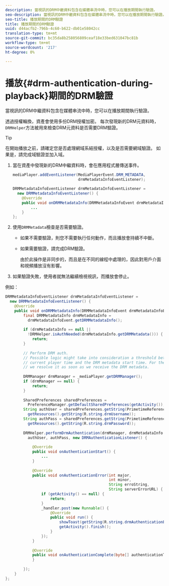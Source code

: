 ```yaml
---
description: 當視訊的DRM中繼資料包含在媒體串流中時，您可以在播放期間執行驗證。
seo-description: 當視訊的DRM中繼資料包含在媒體串流中時，您可以在播放期間執行驗證。
seo-title: 播放期間的DRM驗證
title: 播放期間的DRM驗證
uuid: d44acfb2-796b-4c60-b622-db01e58042cc
translation-type: tm+mt
source-git-commit: bc35da8b258056809ceaf18e33bed631047bc81b
workflow-type: tm+mt
source-wordcount: '217'
ht-degree: 0%

---
```



# 播放{#drm-authentication-during-playback}期間的DRM驗證

當視訊的DRM中繼資料包含在媒體串流中時，您可以在播放期間執行驗證。

透過授權輪換，資產會使用多份DRM授權加密。 每次發現新的DRM元資料時，`DRMHelper`方法被用來檢查DRM元資料是否需要DRM驗證。

>[!TIP]
>
>在開始播放之前，請確定您是否處理網域系結授權，以及是否需要網域驗證。 如果是，請完成域驗證並加入域。

1. 當在資產中發現新的DRM中繼資料時，會在應用程式層傳送事件。

   ```java
   mediaPlayer.addEventListener(MediaPlayerEvent.DRM_METADATA,  
                                drmMetadataInfoEventListener); 
   
   DRMMetadataInfoEventListener drmMetadataInfoEventListener =  
     new DRMMetadataInfoEventListener() { 
       @Override 
       public void onDRMMetadataInfo(DRMMetadataInfoEvent drmMetadataInfoEvent) { 
           ... 
       } 
   };
   ```

1. 使用`DRMMetadata`檢查是否需要驗證。

   * 如果不需要驗證，則您不需要執行任何動作，而且播放會持續不中斷。
   * 如果需要驗證，請完成DRM驗證。

      由於此操作是非同步的，而且是在不同的線程中處理的，因此對用戶介面和視頻播放沒有影響。

1. 如果驗證失敗，使用者就無法繼續檢視視訊，而播放會停止。

<!--<a id="example_939B95F831A245869F9248E2767F260C"></a>-->

例如：

```java
DRMMetadataInfoEventListener drmMetadataInfoEventListener =  
  new DRMMetadataInfoEventListener() { 
    @Override 
    public void onDRMMetadataInfo(DRMMetadataInfoEvent drmMetadataInfoEvent) { 
        final DRMMetadataInfo drmMetadataInfo =  
          drmMetadataInfoEvent.getDRMMetadataInfo(); 
 
        if (drmMetadataInfo == null ||  
          !DRMHelper.isAuthNeeded(drmMetadataInfo.getDRMMetadata())) { 
            return; 
        } 
 
        // Perform DRM auth. 
        // Possible logic might take into consideration a threshold between the  
        // current player time and the DRM metadata start time. For the time being,  
        // we resolve it as soon as we receive the DRM metadata. 
 
        DRMManager drmManager = _mediaPlayer.getDRMManager(); 
        if (drmManager == null) { 
            return; 
        } 
 
        SharedPreferences sharedPreferences =  
          PreferenceManager.getDefaultSharedPreferences(getActivity()); 
        String authUser = sharedPreferences.getString(PrimetimeReference.SETTINGS_DRM_USERNAME,  
          getResources().getString(R.string.drmUsername)); 
        String authPass = sharedPreferences.getString(PrimetimeReference.SETTINGS_DRM_PASSWORD,  
          getResources().getString(R.string.drmPassword)); 
 
        DRMHelper.performDrmAuthentication(drmManager, drmMetadataInfo.getDRMMetadata(),  
          authUser, authPass, new DRMAuthenticationListener() { 
 
            @Override 
            public void onAuthenticationStart() { 
                ... 
            } 
 
            @Override 
            public void onAuthenticationError(int major,  
                                              int minor,  
                                              String erroString,  
                                              String serverErrorURL) { 
                if (getActivity() == null) { 
                    return; 
                } 
                _handler.post(new Runnable() { 
                    @Override 
                    public void run() { 
                        showToast(getString(R.string.drmAuthenticationError)); 
                        getActivity().finish(); 
                    } 
                }); 
            } 
 
            @Override 
            public void onAuthenticationComplete(byte[] authenticationToken) { 
            } 
 
        }); 
    } 
}; 
```
